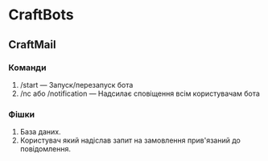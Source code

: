 # CraftBots
## CraftMail
### Команди
1. /start — Запуск/перезапуск бота
2. /nc або /notification — Надсилає сповіщення всім користувачам бота
### Фішки
1. База даних.
2. Користувач який надіслав запит на замовлення прив'язаний до повідомлення.

